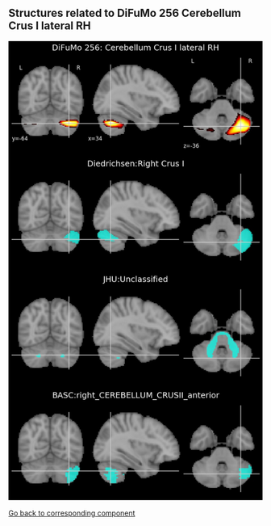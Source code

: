 


## Structures related to DiFuMo 256 Cerebellum Crus I lateral RH

![147](147.jpg "Structures related to DiFuMo 256 Cerebellum Crus I lateral RH")

[Go back to corresponding component](https://parietal-inria.github.io/DiFuMo/256/html/147.html)